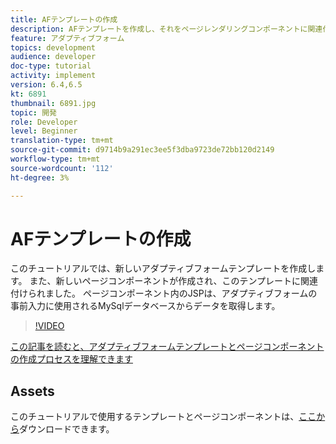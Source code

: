 ```yaml
---
title: AFテンプレートの作成
description: AFテンプレートを作成し、それをページレンダリングコンポーネントに関連付けます
feature: アダプティブフォーム
topics: development
audience: developer
doc-type: tutorial
activity: implement
version: 6.4,6.5
kt: 6891
thumbnail: 6891.jpg
topic: 開発
role: Developer
level: Beginner
translation-type: tm+mt
source-git-commit: d9714b9a291ec3ee5f3dba9723de72bb120d2149
workflow-type: tm+mt
source-wordcount: '112'
ht-degree: 3%

---
```



# AFテンプレートの作成

このチュートリアルでは、新しいアダプティブフォームテンプレートを作成します。 また、新しいページコンポーネントが作成され、このテンプレートに関連付けられました。 ページコンポーネント内のJSPは、アダプティブフォームの事前入力に使用されるMySqlデータベースからデータを取得します。


>[!VIDEO](https://video.tv.adobe.com/v/27828?quality=9&learn=on)

[この記事を読むと、アダプティブフォームテンプレートとページコンポーネントの作成プロセスを理解できます](https://experienceleague.adobe.com/docs/experience-manager-learn/forms/storing-and-retrieving-form-data/part5.html?lang=en#storing-and-retrieving-form-data)


## Assets

このチュートリアルで使用するテンプレートとページコンポーネントは、[ここから](assets/sign-multiple-forms-template.zip)ダウンロードできます。





